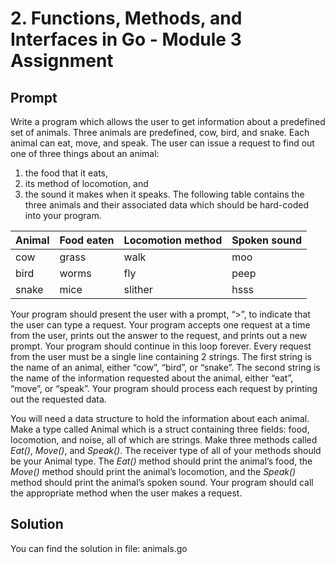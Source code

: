 # 2. Functions, Methods, and Interfaces in Go - Module 3 Assignment

## Prompt

Write a program which allows the user to get information about a predefined set of animals. Three animals are predefined, cow, bird, and snake. Each animal can eat, move, and speak. The user can issue a request to find out one of three things about an animal: 

1. the food that it eats, 
2. its method of locomotion, and 
3. the sound it makes when it speaks. The following table contains the three animals and their associated data which should be hard-coded into your program.

| Animal | Food eaten | Locomotion method | Spoken sound |
| ------ | ---------- | ----------------- | ------------ |
| cow    | grass      | walk              | moo          |
| bird   | worms      | fly               | peep         |
| snake  | mice       | slither           | hsss         |

Your program should present the user with a prompt, “>”, to indicate that the user can type a request. Your program accepts one request at a time from the user, prints out the answer to the request, and prints out a new prompt. Your program should continue in this loop forever. Every request from the user must be a single line containing 2 strings. The first string is the name of an animal, either “cow”, “bird”, or “snake”. The second string is the name of the information requested about the animal, either “eat”, “move”, or “speak”. Your program should process each request by printing out the requested data.

You will need a data structure to hold the information about each animal. Make a type called Animal which is a struct containing three fields: food, locomotion, and noise, all of which are strings. Make three methods called *Eat()*, *Move()*, and *Speak()*. The receiver type of all of your methods should be your Animal type. The *Eat()* method should print the animal’s food, the *Move()* method should print the animal’s locomotion, and the *Speak()* method should print the animal’s spoken sound. Your program should call the appropriate method when the user makes a request.

## Solution

You can find the solution in file: animals.go